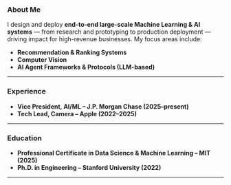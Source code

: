 ### About Me
I design and deploy **end-to-end large-scale Machine Learning & AI systems** — from research and prototyping to production deployment — driving impact for high-revenue businesses. My focus areas include:

- **Recommendation & Ranking Systems**
- **Computer Vision**
- **AI Agent Frameworks & Protocols (LLM-based)**

---

### Experience
- **Vice President, AI/ML – J.P. Morgan Chase (2025–present)**
- **Tech Lead, Camera – Apple (2022–2025)**

---

### Education
- **Professional Certificate in Data Science & Machine Learning – MIT (2025)**
- **Ph.D. in Engineering – Stanford University (2022)**

---
